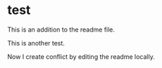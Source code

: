 # test

This is an addition to the readme file. 

This is another test.

Now I create conflict by editing the readme locally.